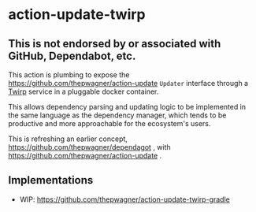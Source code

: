 # action-update-twirp

## This is not endorsed by or associated with GitHub, Dependabot, etc.

This action is plumbing to expose the https://github.com/thepwagner/action-update `Updater` interface through a [Twirp](https://github.com/twitchtv/twirp) service in a pluggable docker container.

This allows dependency parsing and updating logic to be implemented in the same language as the dependency manager, which tends to be productive and more approachable for the ecosystem's users.

This is refreshing an earlier concept, https://github.com/thepwagner/dependagot , with https://github.com/thepwagner/action-update .

## Implementations

- WIP: https://github.com/thepwagner/action-update-twirp-gradle
